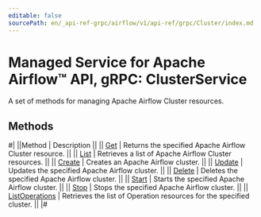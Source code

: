 ```yaml
---
editable: false
sourcePath: en/_api-ref-grpc/airflow/v1/api-ref/grpc/Cluster/index.md
---
```


# Managed Service for Apache Airflow™ API, gRPC: ClusterService

A set of methods for managing Apache Airflow Cluster resources.

## Methods

#|
||Method | Description ||
|| [Get](get.md) | Returns the specified Apache Airflow Cluster resource. ||
|| [List](list.md) | Retrieves a list of Apache Airflow Cluster resources. ||
|| [Create](create.md) | Creates an Apache Airflow cluster. ||
|| [Update](update.md) | Updates the specified Apache Airflow cluster. ||
|| [Delete](delete.md) | Deletes the specified Apache Airflow cluster. ||
|| [Start](start.md) | Starts the specified Apache Airflow cluster. ||
|| [Stop](stop.md) | Stops the specified Apache Airflow cluster. ||
|| [ListOperations](listOperations.md) | Retrieves the list of Operation resources for the specified cluster. ||
|#